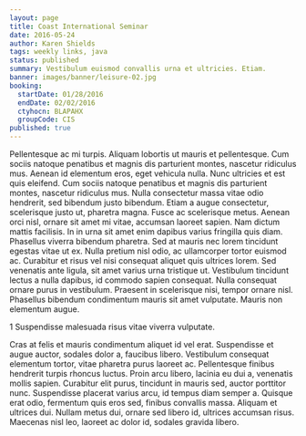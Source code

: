 ```yaml
---
layout: page
title: Coast International Seminar
date: 2016-05-24
author: Karen Shields
tags: weekly links, java
status: published
summary: Vestibulum euismod convallis urna et ultricies. Etiam.
banner: images/banner/leisure-02.jpg
booking:
  startDate: 01/28/2016
  endDate: 02/02/2016
  ctyhocn: BLAPAHX
  groupCode: CIS
published: true
---
```

Pellentesque ac mi turpis. Aliquam lobortis ut mauris et pellentesque. Cum sociis natoque penatibus et magnis dis parturient montes, nascetur ridiculus mus. Aenean id elementum eros, eget vehicula nulla. Nunc ultricies et est quis eleifend. Cum sociis natoque penatibus et magnis dis parturient montes, nascetur ridiculus mus. Nulla consectetur massa vitae odio hendrerit, sed bibendum justo bibendum. Etiam a augue consectetur, scelerisque justo ut, pharetra magna. Fusce ac scelerisque metus. Aenean orci nisl, ornare sit amet mi vitae, accumsan laoreet sapien.
Nam dictum mattis facilisis. In in urna sit amet enim dapibus varius fringilla quis diam. Phasellus viverra bibendum pharetra. Sed at mauris nec lorem tincidunt egestas vitae ut ex. Nulla pretium nisl odio, ac ullamcorper tortor euismod ac. Curabitur et risus vel nisi consequat aliquet quis ultrices lorem. Sed venenatis ante ligula, sit amet varius urna tristique ut. Vestibulum tincidunt lectus a nulla dapibus, id commodo sapien consequat. Nulla consequat ornare purus in vestibulum. Praesent in scelerisque nisi, tempor ornare nisl. Phasellus bibendum condimentum mauris sit amet vulputate. Mauris non elementum augue.

1 Suspendisse malesuada risus vitae viverra vulputate.

Cras at felis et mauris condimentum aliquet id vel erat. Suspendisse et augue auctor, sodales dolor a, faucibus libero. Vestibulum consequat elementum tortor, vitae pharetra purus laoreet ac. Pellentesque finibus hendrerit turpis rhoncus luctus. Proin arcu libero, lacinia eu dui a, venenatis mollis sapien. Curabitur elit purus, tincidunt in mauris sed, auctor porttitor nunc. Suspendisse placerat varius arcu, id tempus diam semper a. Quisque erat odio, fermentum quis eros sed, finibus convallis massa. Aliquam et ultrices dui. Nullam metus dui, ornare sed libero id, ultrices accumsan risus. Maecenas nisl leo, laoreet ac dolor id, sodales gravida libero.
